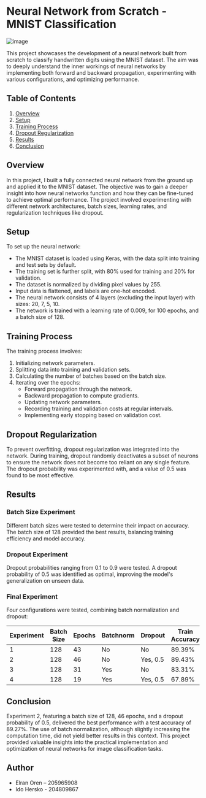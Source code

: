 # Neural Network from Scratch - MNIST Classification



![image](https://github.com/user-attachments/assets/fd16d9fa-0875-4875-bdf5-2fb821dd4332)




This project showcases the development of a neural network built from scratch to classify handwritten digits using the MNIST dataset. The aim was to deeply understand the inner workings of neural networks by implementing both forward and backward propagation, experimenting with various configurations, and optimizing performance.

## Table of Contents

1. [Overview](#overview)
2. [Setup](#setup)
3. [Training Process](#training-process)
4. [Dropout Regularization](#dropout-regularization)
5. [Results](#results)
6. [Conclusion](#conclusion)

## Overview

In this project, I built a fully connected neural network from the ground up and applied it to the MNIST dataset. The objective was to gain a deeper insight into how neural networks function and how they can be fine-tuned to achieve optimal performance. The project involved experimenting with different network architectures, batch sizes, learning rates, and regularization techniques like dropout.

## Setup

To set up the neural network:

- The MNIST dataset is loaded using Keras, with the data split into training and test sets by default.
- The training set is further split, with 80% used for training and 20% for validation.
- The dataset is normalized by dividing pixel values by 255.
- Input data is flattened, and labels are one-hot encoded.
- The neural network consists of 4 layers (excluding the input layer) with sizes: 20, 7, 5, 10.
- The network is trained with a learning rate of 0.009, for 100 epochs, and a batch size of 128.

## Training Process

The training process involves:

1. Initializing network parameters.
2. Splitting data into training and validation sets.
3. Calculating the number of batches based on the batch size.
4. Iterating over the epochs:
   - Forward propagation through the network.
   - Backward propagation to compute gradients.
   - Updating network parameters.
   - Recording training and validation costs at regular intervals.
   - Implementing early stopping based on validation cost.

## Dropout Regularization

To prevent overfitting, dropout regularization was integrated into the network. During training, dropout randomly deactivates a subset of neurons to ensure the network does not become too reliant on any single feature. The dropout probability was experimented with, and a value of 0.5 was found to be most effective.

## Results

### Batch Size Experiment

Different batch sizes were tested to determine their impact on accuracy. The batch size of 128 provided the best results, balancing training efficiency and model accuracy.

### Dropout Experiment

Dropout probabilities ranging from 0.1 to 0.9 were tested. A dropout probability of 0.5 was identified as optimal, improving the model's generalization on unseen data.

### Final Experiment

Four configurations were tested, combining batch normalization and dropout:

| Experiment | Batch Size | Epochs | Batchnorm | Dropout | Train Accuracy | Validation Accuracy | Test Accuracy |
|------------|------------|--------|-----------|---------|----------------|---------------------|---------------|
| 1          | 128        | 43     | No        | No      | 89.39%         | 88.81%              | 88.77%        |
| 2          | 128        | 46     | No        | Yes, 0.5| 89.43%         | 89.20%              | 89.27%        |
| 3          | 128        | 31     | Yes       | No      | 83.31%         | 83.66%              | 83.74%        |
| 4          | 128        | 19     | Yes       | Yes, 0.5| 67.89%         | 67.67%              | 67.10%        |

## Conclusion

Experiment 2, featuring a batch size of 128, 46 epochs, and a dropout probability of 0.5, delivered the best performance with a test accuracy of 89.27%. The use of batch normalization, although slightly increasing the computation time, did not yield better results in this context. This project provided valuable insights into the practical implementation and optimization of neural networks for image classification tasks.

## Author

- Elran Oren – 205965908
- Ido Hersko - 204809867

